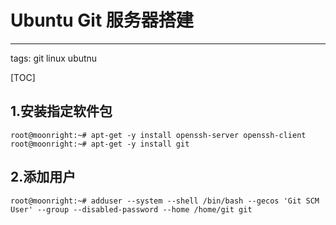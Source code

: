 # Ubuntu Git 服务器搭建
---
tags: git linux ubutnu

[TOC]
## 1.安装指定软件包
```Shell
root@moonright:~# apt-get -y install openssh-server openssh-client
root@moonright:~# apt-get -y install git
```
## 2.添加用户
```Shell
root@moonright:~# adduser --system --shell /bin/bash --gecos 'Git SCM User' --group --disabled-password --home /home/git git
```
